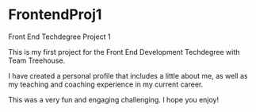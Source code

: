 # FrontendProj1
Front End Techdegree Project 1

This is my first project for the Front End Development Techdegree with Team Treehouse. 

I have created a personal profile that includes a little about me, as well as my teaching and coaching experience in my current career.

This was a very fun and engaging challenging. I hope you enjoy!
